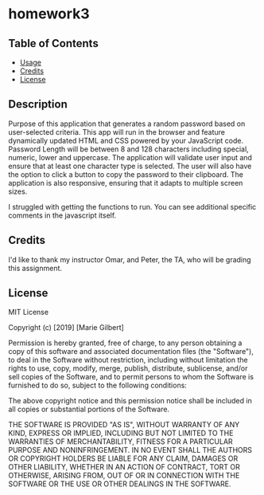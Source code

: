 # homework3

## Table of Contents

* [Usage](#usage)
* [Credits](#credits)
* [License](#license)

## Description  

Purpose of this application that generates a random password based on user-selected criteria. This app will run in the browser and feature dynamically updated HTML and CSS powered by your JavaScript code.
Password Length will be between 8 and 128 characters including special, numeric, lower and uppercase. The application will validate user input and ensure that at least one character type is selected. The user will also have the option to click a button to copy the password to their clipboard. The application is also responsive, ensuring that it adapts to multiple screen sizes.

I struggled with getting the functions to run. You can see additional specific comments in the javascript itself. 

## Credits

I'd like to thank my instructor Omar, and Peter, the TA, who will be grading this assignment.

## License

MIT License

Copyright (c) [2019] [Marie Gilbert]

Permission is hereby granted, free of charge, to any person obtaining a copy
of this software and associated documentation files (the "Software"), to deal
in the Software without restriction, including without limitation the rights
to use, copy, modify, merge, publish, distribute, sublicense, and/or sell
copies of the Software, and to permit persons to whom the Software is
furnished to do so, subject to the following conditions:

The above copyright notice and this permission notice shall be included in all
copies or substantial portions of the Software.

THE SOFTWARE IS PROVIDED "AS IS", WITHOUT WARRANTY OF ANY KIND, EXPRESS OR
IMPLIED, INCLUDING BUT NOT LIMITED TO THE WARRANTIES OF MERCHANTABILITY,
FITNESS FOR A PARTICULAR PURPOSE AND NONINFRINGEMENT. IN NO EVENT SHALL THE
AUTHORS OR COPYRIGHT HOLDERS BE LIABLE FOR ANY CLAIM, DAMAGES OR OTHER
LIABILITY, WHETHER IN AN ACTION OF CONTRACT, TORT OR OTHERWISE, ARISING FROM,
OUT OF OR IN CONNECTION WITH THE SOFTWARE OR THE USE OR OTHER DEALINGS IN THE
SOFTWARE.

